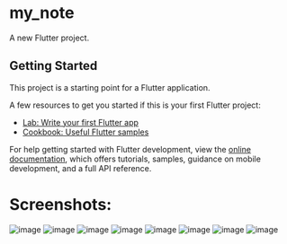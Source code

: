 # my_note

A new Flutter project.

## Getting Started

This project is a starting point for a Flutter application.

A few resources to get you started if this is your first Flutter project:

- [Lab: Write your first Flutter app](https://docs.flutter.dev/get-started/codelab)
- [Cookbook: Useful Flutter samples](https://docs.flutter.dev/cookbook)

For help getting started with Flutter development, view the
[online documentation](https://docs.flutter.dev/), which offers tutorials,
samples, guidance on mobile development, and a full API reference.

# Screenshots:
![image](https://github.com/LokmanHossen/Notes-App-Flutter/assets/48112209/ddc7de84-0cef-4467-90f7-ae65519c80ce) ![image](https://github.com/LokmanHossen/Notes-App-Flutter/assets/48112209/c37c299e-0b57-4960-8e8f-2f18db8ea3ef)  ![image](https://github.com/LokmanHossen/Notes-App-Flutter/assets/48112209/d730fb87-b07b-4882-9893-c58bac7ff1ec) ![image](https://github.com/LokmanHossen/Notes-App-Flutter/assets/48112209/d514250c-6d02-48be-961e-64dedd21e7e7) ![image](https://github.com/LokmanHossen/Notes-App-Flutter/assets/48112209/7cbf19e5-a600-45c5-819d-9b6f05dc65e5) ![image](https://github.com/LokmanHossen/Notes-App-Flutter/assets/48112209/4ee81ef5-59ce-4637-90bc-932e6b93977b) ![image](https://github.com/LokmanHossen/Notes-App-Flutter/assets/48112209/c1d1324c-9f0a-45eb-91e8-424dcdba96d1) ![image](https://github.com/LokmanHossen/Notes-App-Flutter/assets/48112209/1b3d4799-54fb-4d41-bb14-c9d4ba9c7bc0)










